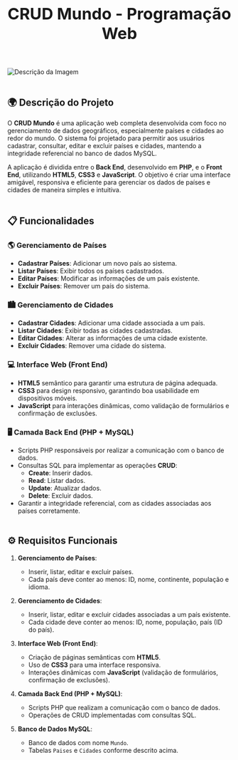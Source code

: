<div align="center">
  <h1 style="font-size: 36px; font-weight: bold;">CRUD Mundo - Programação Web</h1>
</div><br>

<img src="https://blog.advise.com.br/wp-content/uploads/2019/09/VUCA.png" alt="Descrição da Imagem"/><br><br>

## 🌍 Descrição do Projeto

O **CRUD Mundo** é uma aplicação web completa desenvolvida com foco no gerenciamento de dados geográficos, especialmente países e cidades ao redor do mundo. O sistema foi projetado para permitir aos usuários cadastrar, consultar, editar e excluir países e cidades, mantendo a integridade referencial no banco de dados MySQL.

A aplicação é dividida entre o **Back End**, desenvolvido em **PHP**, e o **Front End**, utilizando **HTML5**, **CSS3** e **JavaScript**. O objetivo é criar uma interface amigável, responsiva e eficiente para gerenciar os dados de países e cidades de maneira simples e intuitiva. <br><br>

## 📋 Funcionalidades

### 🌎 **Gerenciamento de Países**
- **Cadastrar Países**: Adicionar um novo país ao sistema.
- **Listar Países**: Exibir todos os países cadastrados.
- **Editar Países**: Modificar as informações de um país existente.
- **Excluir Países**: Remover um país do sistema.

### 🏙️ **Gerenciamento de Cidades**
- **Cadastrar Cidades**: Adicionar uma cidade associada a um país.
- **Listar Cidades**: Exibir todas as cidades cadastradas.
- **Editar Cidades**: Alterar as informações de uma cidade existente.
- **Excluir Cidades**: Remover uma cidade do sistema.


### 💻 **Interface Web (Front End)**
- **HTML5** semântico para garantir uma estrutura de página adequada.
- **CSS3** para design responsivo, garantindo boa usabilidade em dispositivos móveis.
- **JavaScript** para interações dinâmicas, como validação de formulários e confirmação de exclusões.


### 🖥️ **Camada Back End (PHP + MySQL)**
- Scripts PHP responsáveis por realizar a comunicação com o banco de dados.
- Consultas SQL para implementar as operações **CRUD**:
  - **Create**: Inserir dados.
  - **Read**: Listar dados.
  - **Update**: Atualizar dados.
  - **Delete**: Excluir dados.
- Garantir a integridade referencial, com as cidades associadas aos países corretamente. <br><br>

## ⚙️ Requisitos Funcionais

1. **Gerenciamento de Países**:
   - Inserir, listar, editar e excluir países.
   - Cada país deve conter ao menos: ID, nome, continente, população e idioma.
   
2. **Gerenciamento de Cidades**:
   - Inserir, listar, editar e excluir cidades associadas a um país existente.
   - Cada cidade deve conter ao menos: ID, nome, população, país (ID do país).

3. **Interface Web (Front End)**:
   - Criação de páginas semânticas com **HTML5**.
   - Uso de **CSS3** para uma interface responsiva.
   - Interações dinâmicas com **JavaScript** (validação de formulários, confirmação de exclusões).

4. **Camada Back End (PHP + MySQL)**:
   - Scripts PHP que realizam a comunicação com o banco de dados.
   - Operações de CRUD implementadas com consultas SQL.

5. **Banco de Dados MySQL**:
   - Banco de dados com nome `Mundo`.
   - Tabelas `Paises` e `Cidades` conforme descrito acima.
